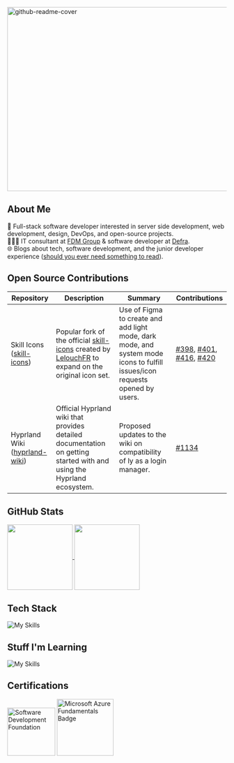 [<img width="1920" height="422" alt="github-readme-cover" src="https://github.com/user-attachments/assets/3ecaa009-6571-4b9f-8f74-a6a23047b97c" />](https://www.ranasalem.io)<br>
## About Me
🥞 Full-stack software developer interested in server side development, web development, design, DevOps, and open-source projects.  
👩🏽‍💻 IT consultant at [FDM Group](https://www.fdmgroup.com/) & software developer at [Defra](https://www.gov.uk/government/organisations/department-for-environment-food-rural-affairs).  
🌐 Blogs about tech, software development, and the junior developer experience ([should you ever need something to read](https://www.ranasalem.io/blog)).  
## Open Source Contributions
| Repository | Description | Summary | Contributions |
|------------|-------------|---------|---------------|
| Skill Icons ([skill-icons](https://github.com/LelouchFR/skill-icons)) | Popular fork of the official [skill-icons](https://github.com/tandpfun/skill-icons) created by [LelouchFR](https://github.com/LelouchFR) to expand on the original icon set. | Use of Figma to create and add light mode, dark mode, and system mode icons to fulfill issues/icon requests opened by users. | [#398](https://github.com/LelouchFR/skill-icons/pull/398), [#401](https://github.com/LelouchFR/skill-icons/pull/401), [#416](https://github.com/LelouchFR/skill-icons/pull/416), [#420](https://github.com/LelouchFR/skill-icons/pull/420) |
Hyprland Wiki ([hyprland-wiki](https://github.com/hyprwm/hyprland-wiki)) | Official Hyprland wiki that provides detailed documentation on getting started with and using the Hyprland ecosystem. | Proposed updates to the wiki on compatibility of ly as a login manager. | [#1134](https://github.com/hyprwm/hyprland-wiki/pull/1134) |
## GitHub Stats
<a href="https://github.com/rtasalem?tab=repositories">
  <img height=150 align="center" src="https://github-readme-stats.vercel.app/api/top-langs/?username=rtasalem&theme=holi&layout=compact" />
</a>
<a href="https://github.com/rtasalem">
  <img height=150 align="center" src="https://github-readme-stats.vercel.app/api?username=rtasalem&show_icons=true&theme=holi&layout=compact&show=reviews,prs_merged&hide=issues" />
</a>

## Tech Stack

![My Skills](https://go-skill-icons.vercel.app/api/icons?i=js,ts,nodejs,express,npm,jest,react,tailwind,vercel,nextjs,bootstrap,bulma,daisyui,nunjucks,java,maven,graphql,postgres,azure,docker,vscode,github,git,postman&perline=10)
## Stuff I'm Learning
![My Skills](https://go-skill-icons.vercel.app/api/icons?i=linux,arch,hyprland,vim,helm,k8s,threejs,framer&perline=10)

## Certifications
<img src="https://github.com/rtasalem/rtasalem/assets/127218837/7ee0ce69-650e-4663-8864-25e2a2adabe0" alt="Software Development Foundation" style="width: auto; height: 110px;">
<img src="https://github.com/rtasalem/rtasalem/assets/127218837/7821eb3f-b503-47ae-a657-c30634669af5" alt="Microsoft Azure Fundamentals Badge" style="width: auto; height: 130px;">


